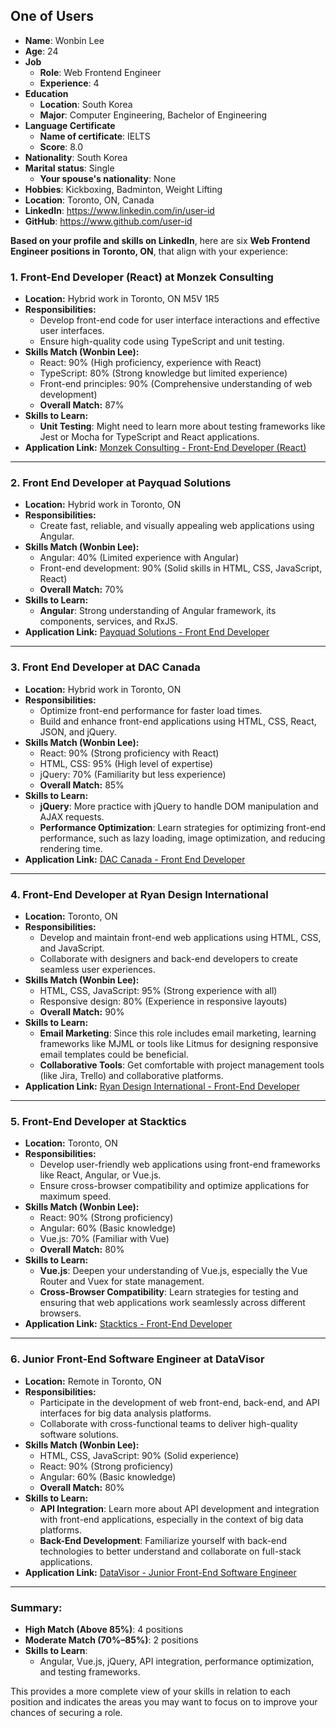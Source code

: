 ## One of Users
- **Name**: Wonbin Lee
- **Age**: 24
- **Job**
	- **Role**: Web Frontend Engineer
	- **Experience**: 4
- **Education**
	- **Location**: South Korea
	- **Major**: Computer Engineering, Bachelor of Engineering
- **Language Certificate**
	- **Name of certificate**: IELTS
	- **Score**: 8.0
- **Nationality**: South Korea
- **Marital status**: Single
	- **Your spouse's nationality**: None
- **Hobbies**: Kickboxing, Badminton, Weight Lifting
- **Location**: Toronto, ON, Canada
- **LinkedIn**: https://www.linkedin.com/in/user-id
- **GitHub**: https://www.github.com/user-id

**Based on your profile and skills on LinkedIn**, here are six **Web Frontend Engineer positions in Toronto, ON**, that align with your experience:

### **1. Front-End Developer (React) at Monzek Consulting**

- **Location:** Hybrid work in Toronto, ON M5V 1R5
- **Responsibilities:**
    - Develop front-end code for user interface interactions and effective user interfaces.
    - Ensure high-quality code using TypeScript and unit testing.
- **Skills Match (Wonbin Lee):**
    - React: 90% (High proficiency, experience with React)
    - TypeScript: 80% (Strong knowledge but limited experience)
    - Front-end principles: 90% (Comprehensive understanding of web development)
    - **Overall Match:** 87%
- **Skills to Learn:**
    - **Unit Testing**: Might need to learn more about testing frameworks like Jest or Mocha for TypeScript and React applications.
- **Application Link:** [Monzek Consulting - Front-End Developer (React)](https://ca.indeed.com/q-front-end-developer-l-toronto%2C-on-jobs.html?utm_source=chatgpt.com)

---

### **2. Front End Developer at Payquad Solutions**

- **Location:** Hybrid work in Toronto, ON
- **Responsibilities:**
    - Create fast, reliable, and visually appealing web applications using Angular.
- **Skills Match (Wonbin Lee):**
    - Angular: 40% (Limited experience with Angular)
    - Front-end development: 90% (Solid skills in HTML, CSS, JavaScript, React)
    - **Overall Match:** 70%
- **Skills to Learn:**
    - **Angular**: Strong understanding of Angular framework, its components, services, and RxJS.
- **Application Link:** [Payquad Solutions - Front End Developer](https://ca.indeed.com/q-front-end-developer-l-toronto%2C-on-jobs.html?utm_source=chatgpt.com)

---

### **3. Front End Developer at DAC Canada**

- **Location:** Hybrid work in Toronto, ON
- **Responsibilities:**
    - Optimize front-end performance for faster load times.
    - Build and enhance front-end applications using HTML, CSS, React, JSON, and jQuery.
- **Skills Match (Wonbin Lee):**
    - React: 90% (Strong proficiency with React)
    - HTML, CSS: 95% (High level of expertise)
    - jQuery: 70% (Familiarity but less experience)
    - **Overall Match:** 85%
- **Skills to Learn:**
    - **jQuery**: More practice with jQuery to handle DOM manipulation and AJAX requests.
    - **Performance Optimization**: Learn strategies for optimizing front-end performance, such as lazy loading, image optimization, and reducing rendering time.
- **Application Link:** [DAC Canada - Front End Developer](https://ca.indeed.com/q-front-end-developer-l-toronto%2C-on-jobs.html?utm_source=chatgpt.com)

---

### **4. Front-End Developer at Ryan Design International**

- **Location:** Toronto, ON
- **Responsibilities:**
    - Develop and maintain front-end web applications using HTML, CSS, and JavaScript.
    - Collaborate with designers and back-end developers to create seamless user experiences.
- **Skills Match (Wonbin Lee):**
    - HTML, CSS, JavaScript: 95% (Strong experience with all)
    - Responsive design: 80% (Experience in responsive layouts)
    - **Overall Match:** 90%
- **Skills to Learn:**
    - **Email Marketing**: Since this role includes email marketing, learning frameworks like MJML or tools like Litmus for designing responsive email templates could be beneficial.
    - **Collaborative Tools**: Get comfortable with project management tools (like Jira, Trello) and collaborative platforms.
- **Application Link:** [Ryan Design International - Front-End Developer](https://ca.indeed.com/q-front-end-developer-l-toronto%2C-on-jobs.html?utm_source=chatgpt.com)

---

### **5. Front-End Developer at Stacktics**

- **Location:** Toronto, ON
- **Responsibilities:**
    - Develop user-friendly web applications using front-end frameworks like React, Angular, or Vue.js.
    - Ensure cross-browser compatibility and optimize applications for maximum speed.
- **Skills Match (Wonbin Lee):**
    - React: 90% (Strong proficiency)
    - Angular: 60% (Basic knowledge)
    - Vue.js: 70% (Familiar with Vue)
    - **Overall Match:** 80%
- **Skills to Learn:**
    - **Vue.js**: Deepen your understanding of Vue.js, especially the Vue Router and Vuex for state management.
    - **Cross-Browser Compatibility**: Learn strategies for testing and ensuring that web applications work seamlessly across different browsers.
- **Application Link:** [Stacktics - Front-End Developer](https://ca.indeed.com/q-front-end-developer-l-toronto%2C-on-jobs.html?utm_source=chatgpt.com)

---

### **6. Junior Front-End Software Engineer at DataVisor**

- **Location:** Remote in Toronto, ON
- **Responsibilities:**
    - Participate in the development of web front-end, back-end, and API interfaces for big data analysis platforms.
    - Collaborate with cross-functional teams to deliver high-quality software solutions.
- **Skills Match (Wonbin Lee):**
    - HTML, CSS, JavaScript: 90% (Solid experience)
    - React: 90% (Strong proficiency)
    - Angular: 60% (Basic knowledge)
    - **Overall Match:** 80%
- **Skills to Learn:**
    - **API Integration**: Learn more about API development and integration with front-end applications, especially in the context of big data platforms.
    - **Back-End Development**: Familiarize yourself with back-end technologies to better understand and collaborate on full-stack applications.
- **Application Link:** [DataVisor - Junior Front-End Software Engineer](https://ca.indeed.com/q-front-end-developer-l-toronto%2C-on-jobs.html?utm_source=chatgpt.com)

---

### **Summary:**

- **High Match (Above 85%)**: 4 positions
- **Moderate Match (70%–85%)**: 2 positions
- **Skills to Learn**:
    - Angular, Vue.js, jQuery, API integration, performance optimization, and testing frameworks.

This provides a more complete view of your skills in relation to each position and indicates the areas you may want to focus on to improve your chances of securing a role.